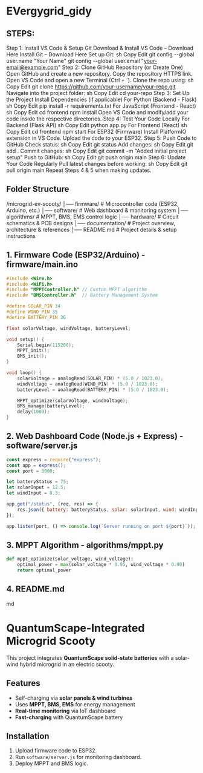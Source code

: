 # EVergygrid_gidy

## STEPS:
Step 1: Install VS Code & Setup Git
Download & Install VS Code – Download Here
Install Git – Download Here
Set up Git:
sh
Copy
Edit
git config --global user.name "Your Name"
git config --global user.email "your-email@example.com"
Step 2: Clone GitHub Repository (or Create One)
Open GitHub and create a new repository.
Copy the repository HTTPS link.
Open VS Code and open a new Terminal (Ctrl + `).
Clone the repo using:
sh
Copy
Edit
git clone https://github.com/your-username/your-repo.git
Navigate into the project folder:
sh
Copy
Edit
cd your-repo
Step 3: Set Up the Project
Install Dependencies (if applicable)
For Python (Backend - Flask)
sh
Copy
Edit
pip install -r requirements.txt
For JavaScript (Frontend - React)
sh
Copy
Edit
cd frontend
npm install
Open VS Code and modify/add your code inside the respective directories.
Step 4: Test Your Code Locally
For Backend (Flask API)
sh
Copy
Edit
python app.py
For Frontend (React)
sh
Copy
Edit
cd frontend
npm start
For ESP32 (Firmware)
Install PlatformIO extension in VS Code.
Upload the code to your ESP32.
Step 5: Push Code to GitHub
Check status:
sh
Copy
Edit
git status
Add changes:
sh
Copy
Edit
git add .
Commit changes:
sh
Copy
Edit
git commit -m "Added initial project setup"
Push to GitHub:
sh
Copy
Edit
git push origin main
Step 6: Update Your Code Regularly
Pull latest changes before working:
sh
Copy
Edit
git pull origin main
Repeat Steps 4 & 5 when making updates.

## Folder Structure

/microgrid-ev-scooty/
│── firmware/          # Microcontroller code (ESP32, Arduino, etc.)
│── software/          # Web dashboard & monitoring system
│── algorithms/        # MPPT, BMS, EMS control logic
│── hardware/          # Circuit schematics & PCB designs
│── documentation/     # Project overview, architecture & references
│── README.md          # Project details & setup instructions


## 1. Firmware Code (ESP32/Arduino) - firmware/main.ino
~~~cpp
#include <Wire.h>
#include <WiFi.h>
#include "MPPTController.h" // Custom MPPT algorithm
#include "BMSController.h"  // Battery Management System

#define SOLAR_PIN 34
#define WIND_PIN 35
#define BATTERY_PIN 36

float solarVoltage, windVoltage, batteryLevel;

void setup() {
    Serial.begin(115200);
    MPPT_init();
    BMS_init();
}

void loop() {
    solarVoltage = analogRead(SOLAR_PIN) * (5.0 / 1023.0);
    windVoltage = analogRead(WIND_PIN) * (5.0 / 1023.0);
    batteryLevel = analogRead(BATTERY_PIN) * (5.0 / 1023.0);

    MPPT_optimize(solarVoltage, windVoltage);
    BMS_manage(batteryLevel);
    delay(1000);
}
~~~

## 2. Web Dashboard Code (Node.js + Express) - software/server.js
~~~javascript
const express = require("express");
const app = express();
const port = 3000;

let batteryStatus = 75;
let solarInput = 12.5;
let windInput = 8.3;

app.get("/status", (req, res) => {
    res.json({ battery: batteryStatus, solar: solarInput, wind: windInput });
});

app.listen(port, () => console.log(`Server running on port ${port}`));
~~~

## 3. MPPT Algorithm - algorithms/mppt.py
~~~python
def mppt_optimize(solar_voltage, wind_voltage):
    optimal_power = max(solar_voltage * 0.95, wind_voltage * 0.90)
    return optimal_power
~~~

## 4. README.md
md
# QuantumScape-Integrated Microgrid Scooty
This project integrates **QuantumScape solid-state batteries** with a solar-wind hybrid microgrid in an electric scooty.

## Features
- Self-charging via **solar panels & wind turbines**
- Uses **MPPT, BMS, EMS** for energy management
- **Real-time monitoring** via IoT dashboard
- **Fast-charging** with QuantumScape battery

## Installation
1. Upload firmware code to ESP32.
2. Run `software/server.js` for monitoring dashboard.
3. Deploy MPPT and BMS logic.


